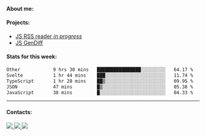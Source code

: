 #### About me:

#### Projects:
- [JS RSS reader *in progress*](https://github.com/GKoil/frontend-project-lvl3)
- [JS GenDiff](https://github.com/GKoil/GenDiff)

#### Stats for this week:
<!--START_SECTION:waka-->

```txt
Other            9 hrs 30 mins   ████████████████░░░░░░░░░   64.17 %
Svelte           1 hr 44 mins    ███░░░░░░░░░░░░░░░░░░░░░░   11.74 %
TypeScript       1 hr 28 mins    ██▒░░░░░░░░░░░░░░░░░░░░░░   09.95 %
JSON             47 mins         █▒░░░░░░░░░░░░░░░░░░░░░░░   05.38 %
JavaScript       38 mins         █░░░░░░░░░░░░░░░░░░░░░░░░   04.33 %
```

<!--END_SECTION:waka-->
---
#### Contacts:

<a target='_blank' title='LinkedIn' href="https://www.linkedin.com/in/gkoil/">
  <img src="https://img.shields.io/badge/LinkedIn-0077B5?style=for-the-badge&logo=linkedin&logoColor=white" />
</a>
<a target='_blank' title='Telegram' href="https://t.me/gkoil">
  <img src="https://img.shields.io/badge/Telegram-2CA5E0?style=for-the-badge&logo=telegram&logoColor=white" />
</a>
<a target='_blank' title='Gmail' href="mailto: gk.grigorev@gmail.com">
  <img src="https://img.shields.io/badge/Gmail-D14836?style=for-the-badge&logo=gmail&logoColor=white" />
</a>

